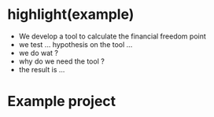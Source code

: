 # highlight(example)
* We develop a tool to calculate the financial freedom point
* we test ... hypothesis on the tool
...
* we do wat ?
* why do we need the tool ?
* the result is ...
# Example project
